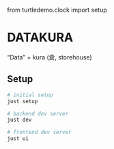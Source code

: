from turtledemo.clock import setup

# DATAKURA

“Data” + kura (倉, storehouse)

## Setup

```bash
# initial setup
just setup

# backend dev server
just dev

# frontend dev server
just ui
```